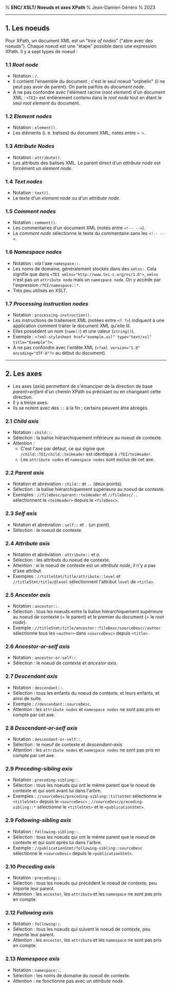 % __ENC/ XSLT/ Noeuds et axes XPath__
% Jean-Damien Généro
% 2023

---

## 1. Les noeuds

Pour XPath, un document XML est un "_tree of nodes_" ("abre avec des noeuds"). Chaque noeud est une "étape" possible dans une expression XPath. Il y a sept types de noeud :

### 1.1 _Root node_

- Notation : `/`.
- Il contient l'ensemble du document ; c'est le seul noeud "orphelin" (il ne peut pas avoir de parent). On parle parfois du _document node_.
- À ne pas confondre avec l'élément racine (_root element_) d'un document XML : `<TEI>` est entièrement contenu dans le _root node_ tout en étant le seul _root element_ du document.

### 1.2 _Element nodes_

- Notation : `element()`.
- Les éléments (i. e. balises) du document XML, notés entre `< >`.

### 1.3 _Attribute Nodes_

- Notation : `attribute()`.
- Les attributs des balises XML. Le parent direct d'un _attribute node_ est forcément un _element node_.

### 1.4 _Text nodes_

- Notation : `text()`.
- Le texte d'un _element node_ ou d'un _attribute node_.

### 1.5 _Comment nodes_

- Notation : `comment()`.
- Les commentaires d'un document XML (notés entre `<!-- -->`).
- Le _comment node_ sélectionne le texte du commentaire sans les `<!-- -->`.

### 1.6 _Namespace nodes_

- Notation : _via_ l'axe `namespace::`.
- Les noms de domaine, généralement stockés dans des `xmlns:`. Cela signifie que dans `<TEI xmlns="http://www.tei-c.org/ns/1.0">`, `xmlns` n'est pas un `attribute node` mais un `namespace node`. On y accède par l'expression `/TEI/namespace::*`.
- Très peu utilisés en XSLT. 

### 1.7 _Processing instruction nodes_

- Notation : `processing-instruction()`.
- Les instructions de traitement XML (notées entre `<? ?>`) indiquent à une application comment traiter le document XML qu'elle lit.
- Elles possèdent un nom (`name()`) et une valeur (`string()`).
- Exemple : `<?xml-stylesheet href="exemple.xsl" type="text/xsl" title="Exemple"?>`.
- À ne pas confondre avec l'entête XML (`<?xml version="1.0" encoding="UTF-8"?>` au début du document).

---

## 2. Les axes

- Les axes (_axis_) permettent de s'émanciper de la direction de base _parent>enfant_ d'un chemin XPath ou précisant ou en changeant cette direction.
- Il y a treize axes.
- Ils se notent avec des `::` à la fin ; certains peuvent être abrégés.

### 2.1 _Child axis_

- Notation : `child::`.
- Sélection : la balise hiérarchiquement inférieure au noeud de contexte.
- Attention :
  - C'est l'axe par défaut, ce qui signie que `/child::TEI/child::teiHeader` est identique à `/TEI/teiHeader`.
  - Les `attribute nodes` et `namespace nodes` sont exclus de cet axe.

### 2.2 _Parent axis_

- Notation et abréviation : `child::` et `..` (deux points).
- Sélection : la balise hiérarchiquement supérieure au noeud de contexte.
- Exemples : `//fileDesc/parent::teiHeader` et `//fileDesc/..` sélectionnent le `<teiHeader>` depuis le `<fileDesc>`.

### 2.3 _Self axis_

- Notation et abréviation : `self::` et `.` (un point).
- Sélection : le noeud de contexte.

### 2.4 _Attribute axis_

- Notation et abréviation : `attribute::` et `@`.
- Sélection : les attributs du noeud de contexte.
- Attention : si le noeud de contexte est un _attribute node_, il n'y a pas d'axe attribut.
- Exemples : `//titleStmt/title/attribute::level` et `//titleStmt/title/@level` sélectionnent l'attribut `level` de `<title>`.

### 2.5 _Ancestor axis_

- Notation : `ancestor::`.
- Sélection : tous les noeuds entre la balise hiérarchiquement supérieure au noeud de contexte (= le parent) et le premier du document (= le _root node_).
- Exemple : `//titleStmt/title/ancestor::fileDesc/sourceDesc//author` sélectionne tous les `<author>` dans `<sourceDesc>` depuis `<title>`.

### 2.6 _Ancestor-or-self axis_

- Notation : `ancestor-or-self::`.
- Sélection : le noeud de contexte et _ancestor axis_.

### 2.7 _Descendant axis_

- Notation : `descendant::`.
- Sélection : tous les enfants du noeud de contexte, et leurs enfants, et ainsi de suite.
- Exemple : `//descendant::sourceDesc`.
- Attention : les `attribute nodes` et `namespace nodes` ne sont pas pris en compte par cet axe.

### 2.8 _Descendant-or-self axis_

- Notation : `descendant-or-self::`.
- Sélection : le noeuf de contexte et _descendant-axis_
- Attention : les `attribute nodes` et `namespace nodes` ne sont pas pris en compte par cet axe.

### 2.9 _Preceding-sibling axis_

- Notation : `preceding-sibling::`.
- Sélection : tous les noeuds qui ont le même parent que le noeud de contexte et qui sont avant lui dans l'arbre.
- Exemples : `//sourceDesc/preceding-sibling::titleStmt` sélectionne le `<titleStmt>` depuis le `<sourceDesc>` ; `//sourceDesc/preceding-sibling::*` sélectionne le `<titleStmt>` et le `<publicationStmt>`.

### 2.9 _Following-sibling axis_

- Notation : `following-sibling::`.
- Sélection : tous les noeuds qui ont le même parent que le noeud de contexte et qui sont après lui dans l'arbre.
- Exemple : `//publicationStmt/following-sibling::sourceDesc` sélectionne le `<sourceDesc>` depuis le `<publicationStmt>`.

### 2.10 _Preceding axis_

- Notation : `preceding::`.
- Sélection : tous les noeuds qui précèdent le noeud de contexte, peu importe leur parent.
- Attention : les `ancestor`, les `attribute` et les `namespace` ne sont pas pris en compte.

### 2.12 _Following axis_

- Notation : `following::`.
- Sélection : tous les noeuds qui suivent le noeud de contexte, peu importe leur parent.
- Attention : les `ancestor`, les `attribute` et les `namespace` ne sont pas pris en compte.

### 2.13 _Namespace axis_
- Notation : `namespace::`.
- Sélection : les noms de domaine du noeud de contexte.
- Attention : ne fonctionne pas avec un _attribute node_.